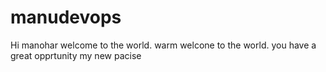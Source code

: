 # manudevops
Hi manohar 
welcome to the world.
warm welcone to the world.
you have a great opprtunity
my new pacise
